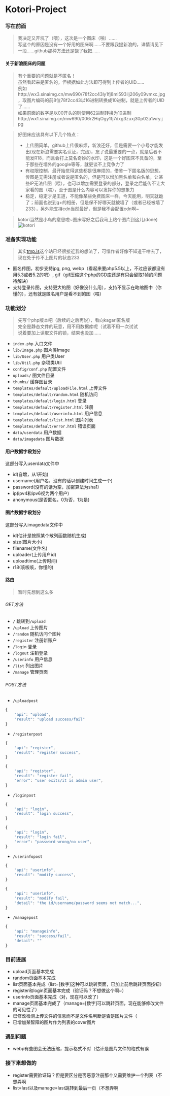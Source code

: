 # Kotori-Project

### 写在前面

>我决定又开坑了（喂），这次是一个图床（啪）……    
>写这个的原因是没有一个好用的图床啊……不要跟我提新浪的，详情请见下一段……github那种方法还是饶了我把……  

#### 关于新浪图床的问题

>有个重要的问题就是不匿名！    
>虽然看起来是匿名的，但根据如此方法即可得到上传者的UID……    
例如http://wx3.sinaimg.cn/mw690/78f2cc43ly1fj8mi593ilj206y09vmxc.jpg ，取图片编码的前8位78f2cc43以16进制转换成10进制，就是上传者的UID了……    
>如果前面的数字是以00开头的则使用62进制转换为10进制http://wx1.sinaimg.cn/mw690/006r2HqOgy1fj7dxg3zuxj30p02a1wry.jpg
  
>好图床应该具有以下几个特点：    
>* 上传图简单，github上传很麻烦，新浪还好，但是需要一个小号才能发出(现在新浪需要实名认证，完蛋)，忘了说最重要的一点，就是后者不能发R18，而且会打上莫名奇妙的水印，这是一个好图床不具备的，至于那些在墙外的google等等，就更谈不上竞争力了    
>* 有权限控制，最开始觉得这些都是很麻烦的，借鉴一下匿名版的思想，传图是无需注册或者说是匿名的，但是可以增加黑名单和白名单，让某些IP无法传图（喂），也可以增加需要登录的部分，登录之后能传不让大家看的图（喂），至于图是什么内容可以发挥你的想象力    
>* 稳定，稳定才是王道，不能像某些免费图床一样，今天能用，明天就跪了；前面也说到g+的相册，但是保不好哪天就被墙了（或者已经被墙了233），另外能支持cdn当然最好，但是我不会配置cdn啊~   
 
>kotori当然是小鸟的意思啦~图床写好之后我马上粘个图片到这儿(done)    
>![kotori](http://imghost.chenhai.net/uploads/c8f74e2c57d9abc3d6892cf08415f228.jpg)    

### 准备实现功能

>其实[tmp.is](http://tmp.is)这个站已经很接近我的想法了，可惜作者好像不知道干啥去了，现在处于传不上图片的状态233    

* 匿名传图，初步支持jpg, png, webp（看起来要php5.5以上，不过应该都没有用5.3或者5.2的吧）, gif（gif压缩这个php的GD库还是有只会留取1帧的问题待解决）
* 支持登录传图，支持更大的图（好像没什么用），支持不显示在略缩图中（你懂的），还有就是匿名用户是看不到的图（喂）

### 功能划分
>先写个php版本吧（后续的之后再说），看向kagari匿名版    
>完全是静态文件的玩意，用不用数据库呢（试着不用一次试试    
>说着要加上读取文件的锁，结果也没加……    

* `index.php` 入口文件
* `lib/Image.php` 图片类Image
* `lib/User.php` 用户类User
* `lib/Util.php` 杂项类Util
* `config/conf.php` 配置文件
* `uploads/` 图文件目录
* `thumbs/` 缓存图目录
* `templates/default/uploadFile.html` 上传文件
* `templates/default/random.html` 随机访问
* `templates/default/login.html` 登录
* `templates/default/register.html` 注册
* `templates/default/userinfo.html` 用户信息
* `templates/default/list.html` 图片列表 
* `templates/default/error.html` 错误页面
* `data/userdata` 用户数据
* `data/imagedata` 图片数据

#### 用户数据字段划分

这部分写入userdata文件中    

* id(自增，从1开始)
* username(用户名，没有的话以创建时间生成一个)
* password(没有的话为空，加密算法为sha1)
* ip(ipv4和ipv6视为两个用户)
* anonymous(是否匿名，0为否，1为是)

#### 图片数据字段划分

这部分写入imagedata文件中

* id(估计是按照某个散列函数随机生成)
* size(图片大小)
* filename(文件名)
* uploader(上传用户id)
* uploadtime(上传时间)
* r18(咳咳咳，你懂的)

#### 路由

>暂时先想到这么多    

###### GET方法

* `/` 跳转到`/upload`
* `/upload` 上传图片
* `/random` 随机访问个图片
* `/register` 注册新账户
* `/login` 登录
* `/logout` 注销登录
* `/userinfo` 用户信息
* `/list` 列出图片
* `/manage` 管理页面


###### POST方法

* `/uploadpost`
```javascript
{
	"api": "upload",
	"result": "upload success/fail"
}
```
* `/registerpost`
```javascript
{
	"api": "register",
	"result": "register success",
}
```
```javascript
{
	"api": "register",
	"result": "register fail",
	"error": "user exits/it is admin user",
}
```
* `/loginpost`
```javascript
{
	"api": "login",
	"result": "login success",
}
```
```javascript
{
	"api": "login",
	"result": "login fail",
	"error": "password wrong/no user",
}
```
* `/userinfopost`
```javascript
{
	"api": "userinfo",
	"result": "modify success",
}
```
```javascript
{
	"api": "userinfo",
	"result": "modify fail",
	"detail": "the id/username/password seems not match...",
}
```
* `/managepost`
```javascript
{
	"api": "manageinfo",
	"result": "success/fail",
	"detail": ""
}
```

### 目前进展

* upload页面基本完成
* random页面基本完成
* list页面基本完成（list=[数字]这种可以跳转页面，已加上前后跳转页面按钮）    
* register和login页面基本完成（验证码？不想做这个啊~）
* userinfo页面基本完成（对，现在可以改了）
* manage页面基本完成了（manage=[数字]可以跳转页面，现在能够修改文件的可见性了）
* 已修改检测上传文件的信息而不是文件名判断是否是图片文件（  
* 已增加某智障的图片作为列表的cover图片        

### 遇到问题

* webp有些图会无法压缩，提示格式不对（估计是图片文件的格式有误

### 接下来想做的

* register需要验证码？但是要区分是否恶意注册那个又需要维护一个列表（不想弄啊
* list=last以及manage=last跳转到最后一页（不想弄啊
